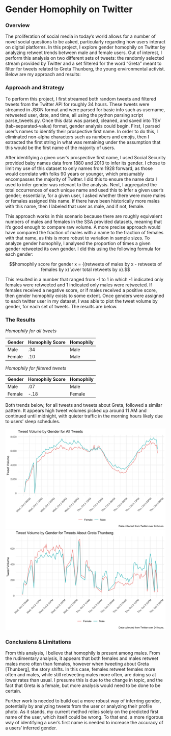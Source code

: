 # Gender Homophily on Twitter

### Overview

The proliferation of social media in today’s world allows for a number of novel social questions to be asked, particularly regarding how users interact on digital platforms. In this project, I explore gender homophily on Twitter by analyzing retweet trends between male and female users. Out of interest, I perform this analysis on two different sets of tweets: the randomly selected stream provided by Twitter and a set filtered for the word “Greta” meant to filter for tweets related to Greta Thunberg, the young environmental activist. Below are my approach and results:

### Approach and Strategy

To perform this project, I first streamed both random tweets and filtered tweets from the Twitter API for roughly 34 hours. These tweets were streamed in JSON format and were parsed for basic info such as username, retweeted user, date, and time, all using the python parsing script parse_tweets.py. Once this data was parsed, cleaned, and saved into TSV (tab-separated-value) format, gender analysis could begin. First, I parsed user’s names to identify their prospective first name. In order to do this, I eliminated non-alpha characters such as numbers and emojis, then I extracted the first string in what was remaining under the assumption that this would be the first name of the majority of users.

After identifying a given user’s prospective first name, I used Social Security provided baby names data from 1880 and 2013 to infer its gender. I chose to limit my use of this dataset to only names from 1928 forward, as those would correlate with folks 90 years or younger, which presumably encompasses the majority of Twitter. I did this to ensure the name data I used to infer gender was relevant to the analysis. Next, I aggregated the total occurrences of each unique name and used this to infer a given user’s gender; essentially, for a given user, I asked whether there were more males or females assigned this name. If there have been historically more males with this name, then I labeled that user as male, and if not, female. 

This approach works in this scenario because there are roughly equivalent numbers of males and females in the SSA provided datasets, meaning that it’s good enough to compare raw volume. A more precise approach would have compared the fraction of males with a name to the fraction of females with that name, as this is more robust to variation in sample sizes. To analyze gender homophily, I analysed the proportion of times a given gender retweeted its own gender. I did this using the following formula for each gender:

$$homophily score for gender x = {(retweets of males by x - retweets of females by x) \over total retweets by x}.$$

This resulted in a number that ranged from -1 to 1 in which -1 indicated only females were retweeted and 1 indicated only males were retweeted. If females received a negative score, or if males received a positive score, then gender homophily exists to some extent. Once genders were assigned to each twitter user in my dataset, I was able to plot the tweet volume by gender, for each set of tweets. The results are below.

### The Results

*Homophily for all tweets*
<table>
 <thead>
  <tr>
   <th style="text-align:left;"> Gender </th>
   <th style="text-align:left;"> Homophily Score </th>
   <th style="text-align:left;"> Homophily </th>
  </tr>
 </thead>
<tbody>
  <tr>
   <td style="text-align:left;"> Male </td>
   <td style="text-align:left;"> .34 </td>
   <td style="text-align:left;"> Male </td>
  </tr>
  <tr>
   <td style="text-align:left;"> Female </td>
   <td style="text-align:left;"> .10 </td>
   <td style="text-align:left;"> Male </td>
  </tr>
</tbody>
</table>

*Homophily for filtered tweets*
<table>
 <thead>
  <tr>
   <th style="text-align:left;"> Gender </th>
   <th style="text-align:left;"> Homophily Score </th>
   <th style="text-align:left;"> Homophily </th>
  </tr>
 </thead>
<tbody>
  <tr>
   <td style="text-align:left;"> Male </td>
   <td style="text-align:left;"> .07 </td>
   <td style="text-align:left;"> Male </td>
  </tr>
  <tr>
   <td style="text-align:left;"> Female </td>
   <td style="text-align:left;"> -.18 </td>
   <td style="text-align:left;"> Female </td>
  </tr>
</tbody>
</table>

Both trends below, for all tweets and tweets about Greta, followed a similar pattern. It appears high tweet volumes picked up around 11 AM and continued until midnight, with quieter traffic in the morning hours likely due to users’ sleep schedules.

![All Tweets](https://github.com/miguelito34/mse_231/blob/master/mse231_a1/all_tweets_plot.jpeg)
![Filtered Tweets](https://github.com/miguelito34/mse_231/blob/master/mse231_a1/filtered_tweets_plot.jpeg)

### Conclusions & Limitations

From this analysis, I believe that homophily is present among males. From the rudimentary analysis, it appears that both females and males retweet males more often than females, however when tweeting about Greta [Thunberg], the story shifts. In this case, females retweet females more often and males, while still retweeting males more often, are doing so at lower rates than usual. I presume this is due to the change in topic, and the fact that Greta is a female, but more analysis would need to be done to be certain.

Further work is needed to build out a more robust way of inferring gender, potentially by analyzing tweets from the user or analyzing their profile photo. As it stands, my current method relies solely on the predicted first name of the user, which itself could be wrong. To that end, a more rigorous way of identifying a user’s first name is needed to increase the accuracy of a users’ inferred gender.

